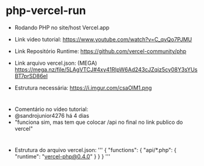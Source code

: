 # php-vercel-run
- Rodando PHP no site/host Vercel.app

- Link video tutorial: https://www.youtube.com/watch?v=C_qvQo7PJMU
- Link Repositório Runtime: https://github.com/vercel-community/php
- Link arquivo vercel.json: (MEGA) https://mega.nz/file/5LAgVTCJ#4xy41RlpW6Ad243cJZqiz5cy08Y3sYUsBT7prSD86eI
- Estrutura necessária: https://i.imgur.com/csaOlM1.png

# 

- Comentário no vídeo tutorial:
- @sandrojunior4276 há 4 dias
- "funciona sim, mas tem que colocar /api no final no link publico do vercel"

#

- Estrutura do arquivo vercel.json:
'''
{
    "functions": {
      "api/*.php": {
        "runtime": "vercel-php@0.4.0"
      }
    }
  }
'''
